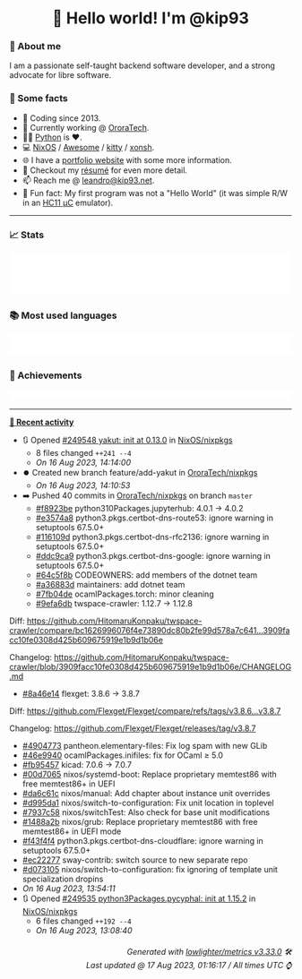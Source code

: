 <!-- README template, populated using this action:
     https://github.com/kip93/kip93/blob/main/.github/workflows/readme.yml. -->

<h1 align="center">👋 Hello world! I'm @kip93</h1> <!-- LOGIN => username -->

### 👤 About me

I am a passionate self-taught backend software developer, and a strong advocate for libre software.


### 💬 Some facts

* 📅 Coding since 2013.
* 💼 Currently working @ [OroraTech](https://ororatech.com/).
* 👨‍💻 [Python](https://github.com/search?q=user%3Akip93&l=python) is ❤️. <!-- LOGIN => username -->
* 💻 [NixOS](https://github.com/NixOS/) /
     [Awesome](https://github.com/awesomeWM/) /
     [kitty](https://github.com/kovidgoyal/kitty/) /
     [xonsh](https://github.com/xonsh/).
* 🌐 I have a [portfolio website](https://kip93.net/) with some more information.
* 📝 Checkout my [résumé](https://kip93.net/resume/) for even more detail.
* 📫 Reach me @ [leandro@kip93.net](mailto:leandro@kip93.net).
* 🎲 Fun fact: My first program was not a "Hello World" (it was simple R/W in an [HC11 µC](https://en.wikipedia.org/wiki/68HC11) emulator).


-----------------------------------------------------------------------------------------------------------------------


### 📈 Stats

![](./stats.svg)


### 📚 Most used languages <!-- by percentage, in decreasing order -->

![](./languages.svg)


### 🏅 Achievements

![](./achievements.svg)


-----------------------------------------------------------------------------------------------------------------------


**[📰 Recent activity](https://github.com/kip93)**
* 🔃 Opened [#249548 yakut: init at 0.13.0](https://github.com/NixOS/nixpkgs/pull/249548) in [NixOS/nixpkgs](https://github.com/NixOS/nixpkgs)
  * 8 files changed `++241 --4`
  * *On 16 Aug 2023, 14:14:00*
* ⏺️ Created new branch feature/add-yakut in [OroraTech/nixpkgs](https://github.com/OroraTech/nixpkgs)
  * *On 16 Aug 2023, 14:10:53*
* ➡️ Pushed 40 commits in [OroraTech/nixpkgs](https://github.com/OroraTech/nixpkgs) on branch `master`
  * [#f8923be](https://github.com/OroraTech/nixpkgs/commit/f8923be) python310Packages.jupyterhub: 4.0.1 -&gt; 4.0.2
  * [#e3574a8](https://github.com/OroraTech/nixpkgs/commit/e3574a8) python3.pkgs.certbot-dns-route53: ignore warning in setuptools 67.5.0+
  * [#116109d](https://github.com/OroraTech/nixpkgs/commit/116109d) python3.pkgs.certbot-dns-rfc2136: ignore warning in setuptools 67.5.0+
  * [#ddc9ca9](https://github.com/OroraTech/nixpkgs/commit/ddc9ca9) python3.pkgs.certbot-dns-google: ignore warning in setuptools 67.5.0+
  * [#64c5f8b](https://github.com/OroraTech/nixpkgs/commit/64c5f8b) CODEOWNERS: add members of the dotnet team
  * [#a36883d](https://github.com/OroraTech/nixpkgs/commit/a36883d) maintainers: add dotnet team
  * [#7fb04de](https://github.com/OroraTech/nixpkgs/commit/7fb04de) ocamlPackages.torch: minor cleaning
  * [#9efa6db](https://github.com/OroraTech/nixpkgs/commit/9efa6db) twspace-crawler: 1.12.7 -&gt; 1.12.8

Diff: https://github.com/HitomaruKonpaku/twspace-crawler/compare/bc1626996076f4e73890dc80b2fe99d578a7c641...3909facc10fe0308d425b609675919e1b9d1b06e

Changelog: https://github.com/HitomaruKonpaku/twspace-crawler/blob/3909facc10fe0308d425b609675919e1b9d1b06e/CHANGELOG.md
  * [#8a46e14](https://github.com/OroraTech/nixpkgs/commit/8a46e14) flexget: 3.8.6 -&gt; 3.8.7

Diff: https://github.com/Flexget/Flexget/compare/refs/tags/v3.8.6...v3.8.7

Changelog: https://github.com/Flexget/Flexget/releases/tag/v3.8.7
  * [#4904773](https://github.com/OroraTech/nixpkgs/commit/4904773) pantheon.elementary-files: Fix log spam with new GLib
  * [#46e9940](https://github.com/OroraTech/nixpkgs/commit/46e9940) ocamlPackages.inifiles: fix for OCaml ≥ 5.0
  * [#fb95457](https://github.com/OroraTech/nixpkgs/commit/fb95457) kicad: 7.0.6 -&gt; 7.0.7
  * [#00d7065](https://github.com/OroraTech/nixpkgs/commit/00d7065) nixos/systemd-boot: Replace proprietary memtest86 with free memtest86+ in UEFI
  * [#da6c61c](https://github.com/OroraTech/nixpkgs/commit/da6c61c) nixos/manual: Add chapter about instance unit overrides
  * [#d995da1](https://github.com/OroraTech/nixpkgs/commit/d995da1) nixos/switch-to-configuration: Fix unit location in toplevel
  * [#7937c58](https://github.com/OroraTech/nixpkgs/commit/7937c58) nixos/switchTest: Also check for base unit modifications
  * [#1488a2b](https://github.com/OroraTech/nixpkgs/commit/1488a2b) nixos/grub: Replace proprietary memtest86 with free memtest86+ in UEFI mode
  * [#f43f4f4](https://github.com/OroraTech/nixpkgs/commit/f43f4f4) python3.pkgs.certbot-dns-cloudflare: ignore warning in setuptools 67.5.0+
  * [#ec22277](https://github.com/OroraTech/nixpkgs/commit/ec22277) sway-contrib: switch source to new separate repo
  * [#d073105](https://github.com/OroraTech/nixpkgs/commit/d073105) nixos/switch-to-configuration: fix ignoring of template unit specialization dropins
  * *On 16 Aug 2023, 13:54:11*
* 🔃 Opened [#249535 python3Packages.pycyphal: init at 1.15.2](https://github.com/NixOS/nixpkgs/pull/249535) in [NixOS/nixpkgs](https://github.com/NixOS/nixpkgs)
  * 6 files changed `++192 --4`
  * *On 16 Aug 2023, 13:08:40*
 <!-- Last activity -->


<h6 align="right"><em>
    Generated with <a href="https://github.com/lowlighter/metrics/tree/latest/">lowlighter/metrics v3.33.0</a> 🛠️<br> <!-- VERSION => MAJOR.minor.patch -->
    Last updated @ 17 Aug 2023, 01:16:17 / All times UTC ⌚ <!-- meta.generated => DD/MM/YYYY, hh:mm -->
</em></h6>
